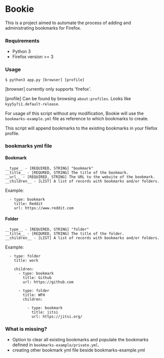 # Bookie

This is a project aimed to automate the process of adding and administrating bookmarks for Firefox.

### Requirements

* Python 3
* Firefox version >= 3

### Usage

`$ python3 app.py [browser] [profile]`

[browser] currently only supports 'firefox'.

[profile] Can be found by browsing `about:profiles`. Looks like `kyy5y7i1.default-release`.

For usage of this script without any modification, Bookie will use the `bookmarks-example.yml` file as reference to which bookmarks to create.

This script will append bookmarks to the existing bookmarks in your filefox profile.

### bookmarks yml file

#### Bookmark

```
__type__ - [REQUIRED, STRING] "bookmark"
__title__ - [REQURED, STRING] The title of the bookmark.
__url__ - [REQUIRED, STRING] The URL to the website of the bookmark.
__children__ - [LIST] A list of records with bookmarks and/or folders.
```
Example:

```
  - type: bookmark
    title: Reddit
    url: https://www.reddit.com
```

#### Folder

```
__type__ - [REQUIRED, STRING] "folder"
__title__ - [REQURED, STRING] The title of the folder.
__children__ - [LIST] A list of records with bookmarks and/or folders.
```

Example:

```
  - type: folder
    title: work

    children:
      - type: bookmark
        title: Github
        url: https://github.com

      - type: folder
        title: WFH
        children:

          - type: bookmark
            title: jitsi
            url: https://jitsi.org/
```

### What is missing?

* Option to clear all existing bookmarks and populate the bookmarks defined in `bookmarks-example/private.yml`.
* creating other bookmark yml file beside bookmarks-example.yml

